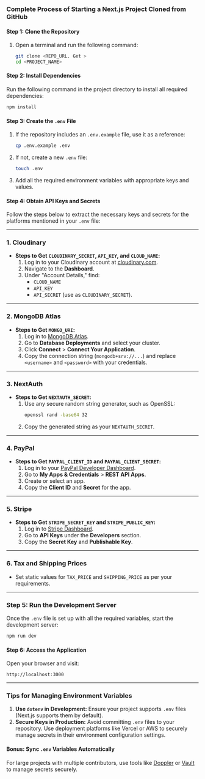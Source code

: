 

### Complete Process of Starting a Next.js Project Cloned from GitHub  

#### Step 1: Clone the Repository  
1. Open a terminal and run the following command:  
   ```bash
   git clone <REPO_URL. Get >
   cd <PROJECT_NAME>
   ```

#### Step 2: Install Dependencies  
Run the following command in the project directory to install all required dependencies:  
```bash
npm install
```

#### Step 3: Create the `.env` File  
1. If the repository includes an `.env.example` file, use it as a reference:  
   ```bash
   cp .env.example .env
   ```
2. If not, create a new `.env` file:  
   ```bash
   touch .env
   ```
3. Add all the required environment variables with appropriate keys and values.  

#### Step 4: Obtain API Keys and Secrets  
Follow the steps below to extract the necessary keys and secrets for the platforms mentioned in your `.env` file:  

---

### **1. Cloudinary**
- **Steps to Get `CLOUDINARY_SECRET`, `API_KEY`, and `CLOUD_NAME`:**
  1. Log in to your Cloudinary account at [cloudinary.com](https://cloudinary.com).
  2. Navigate to the **Dashboard**.
  3. Under "Account Details," find:
     - `CLOUD_NAME`
     - `API_KEY`
     - `API_SECRET` (use as `CLOUDINARY_SECRET`).

---

### **2. MongoDB Atlas**
- **Steps to Get `MONGO_URI`:**
  1. Log in to [MongoDB Atlas](https://www.mongodb.com/atlas).
  2. Go to **Database Deployments** and select your cluster.
  3. Click **Connect** > **Connect Your Application**.
  4. Copy the connection string (`mongodb+srv://...`) and replace `<username>` and `<password>` with your credentials.

---

### **3. NextAuth**
- **Steps to Get `NEXTAUTH_SECRET`:**
  1. Use any secure random string generator, such as OpenSSL:
     ```bash
     openssl rand -base64 32
     ```
  2. Copy the generated string as your `NEXTAUTH_SECRET`.

---

### **4. PayPal**
- **Steps to Get `PAYPAL_CLIENT_ID` and `PAYPAL_CLIENT_SECRET`:**
  1. Log in to your [PayPal Developer Dashboard](https://developer.paypal.com/).
  2. Go to **My Apps & Credentials** > **REST API Apps**.
  3. Create or select an app.
  4. Copy the **Client ID** and **Secret** for the app.

---

### **5. Stripe**
- **Steps to Get `STRIPE_SECRET_KEY` and `STRIPE_PUBLIC_KEY`:**
  1. Log in to [Stripe Dashboard](https://dashboard.stripe.com/).
  2. Go to **API Keys** under the **Developers** section.
  3. Copy the **Secret Key** and **Publishable Key**.

---

### **6. Tax and Shipping Prices**
- Set static values for `TAX_PRICE` and `SHIPPING_PRICE` as per your requirements.

---

### Step 5: Run the Development Server  
Once the `.env` file is set up with all the required variables, start the development server:  
```bash
npm run dev
```

#### Step 6: Access the Application  
Open your browser and visit:  
```
http://localhost:3000
```

---

### Tips for Managing Environment Variables
1. **Use `dotenv` in Development:** Ensure your project supports `.env` files (Next.js supports them by default).  
2. **Secure Keys in Production:** Avoid committing `.env` files to your repository. Use deployment platforms like Vercel or AWS to securely manage secrets in their environment configuration settings.

#### Bonus: Sync `.env` Variables Automatically  
For large projects with multiple contributors, use tools like [Doppler](https://www.doppler.com/) or [Vault](https://www.vaultproject.io/) to manage secrets securely.
